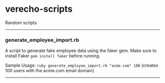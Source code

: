 # verecho-scripts
Random scripts

---

### generate_employee_import.rb

  A script to generate fake employee data using the faker gem.
  Make sure to install Faker `gem install faker` before running.
  
  Sample Usage: `ruby generate_employee_import.rb "acme.com" 100`
  (creates 100 users with the acme.com email domain)

---
